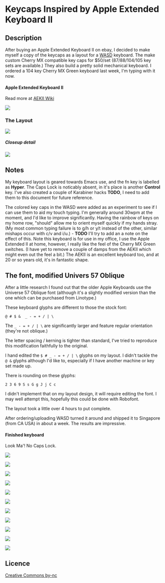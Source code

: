 # Keycaps Inspired by Apple Extended Keyboard II

## Description

After buying an Apple Extended Keyboard II on ebay, I decided to make
myself a copy of the keycaps as a layout for a
[WASD](http://www.wasdkeyboards.com/) keyboard. The make custom Cherry
MX compatible key caps for $50/set (87/88/104/105 key sets are
available.) They also build a pretty solid mechanical keyboard. I
ordered a 104 key Cherry MX Green keyboard last week, I'm typing with
it now.

#### Apple Extended Keyboard II

Read more at [AEKII Wiki](http://deskthority.net/wiki/Apple_Extended_Keyboard_II)

![](images/image10.jpeg)

### The Layout

<img src="https://rawgit.com/ocodo/Keycaps-Inspired-by-Apple-Extended-Keyboard-II/master/svg/apple-wasd-layout.svg"/>

##### Closeup detail

![](images/layout-closeup.png)

## Notes

My keyboard layout is geared towards Emacs use, and the fn key is
labelled as **Hyper**. The Caps Lock is noticably absent, in it's
place is another **Control** key.  I've also created a couple of
Karabiner hacks **TODO**, I need to add them to this document for
future reference.

The colored key caps in the WASD were added as an experiment to see if
I can use them to aid my touch typing. I'm generally around 30wpm at
the moment, and I'd like to improve significantly.  Having the rainbow
of keys on my home row, "should" allow me to orient myself quickly if
my hands stray. (My most common typing failure is to g/h or y/t
instead of the other, similar mishaps occur with c/v and i/u.)  -
**TODO** I'll try to add an a note on the effect of this.  Note this
keyboard is for use in my office, I use the Apple Extended II at home,
however, I really like the feel of the Cherry MX Green switches. (I
have yet to remove a couple of damps from the AEKII which might even
out the feel a bit.) The AEKII is an excellent keyboard too, and at 20
or so years old, it's in fantastic shape.

## The font, modified Univers 57 Oblique

After a little research I found out that the older Apple Keyboards use
the Universe 57 Oblique font (although it's a slightly modified
version than the one which can be purchased from Linotype.)

These keyboard glyphs are different to those the stock font:

    @ # $ &  _ - = + / | \

The `_ - = + / | \` are significantly larger and feature regular
orientation (they're not oblique.)

The letter spacing / kerning is tighter than standard, I've tried to
reproduce this modification faithfully to the original.

I hand edited the `$ # _ - = + / | \` glyphs on my layout. I didn't
tackle the `@ &` glyphs although I'd like to, especially if I have
another machine or key set made up.

There is rounding on these glyphs:

    2 3 6 9 S s G g J j C c

I didn't implement that on my layout design, it will require editing
the font.  I may well attempt this, hopefully this could be done with
Robofont.

The layout took a little over 4 hours to put complete.

After ordering/uploading WASD turned it around and shipped it to
Singapore (from CA USA) in about a week.  The results are impressive.

#### Finished keyboard

Look Ma'! No Caps Lock.

![](images/images11.jpg)

![](images/image1.jpeg)

![](images/image2.jpeg)

![](images/image3.jpeg)

![](images/image4.jpeg)

![](images/image5.jpeg)

![](images/image6.jpeg)

![](images/image7.jpeg)

![](images/image8.jpeg)

![](images/black-white-1.jpg)

![](images/black-white-2.jpg)

## Licence

[Creative Commons by-nc](http://creativecommons.org/licenses/by-nc/3.0/sg/)
